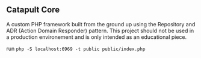 ## Catapult Core

A custom PHP framework built from the ground up using the Repository and ADR (Action Domain Responder) pattern. This project should not be used in a production environement and is only intended as an educational piece.

run `php -S localhost:6969 -t public public/index.php`